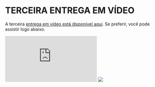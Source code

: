 # TERCEIRA ENTREGA EM VÍDEO

A terceira [entrega em vídeo está disponível aqui](https://youtu.be/5b-iYaD0pEo?si=Z2q3CF7uWLS-frTZ). Se preferir, você pode assistir logo abaixo.

<iframe src="https://www.youtube.com/embed/5b-iYaD0pEo?si=Z2q3CF7uWLS-frTZ" title="YouTube video player" frameborder="0" allow="accelerometer; autoplay; clipboard-write; encrypted-media; gyroscope; picture-in-picture; web-share" referrerpolicy="strict-origin-when-cross-origin" allowfullscreen></iframe>
<img class="img-iframe" src="../../assets/imgs/transition-grey-6.png">